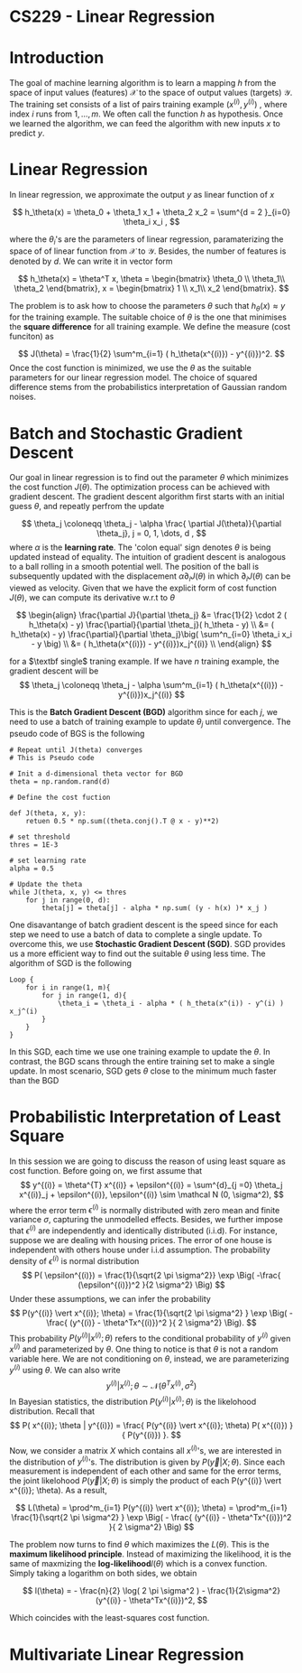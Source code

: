 # CS229 - Linear Regression 

# Introduction 
The goal of machine learning algorithm is to learn a mapping $h$ from the space of input values (features) $\mathcal X$ to the space of output values (targets) $\mathcal Y$. The training set consists of a list of pairs training example $(x^{(i)}, y^{(i)})$ , where index $i$ runs from $1,\dots, m$. We often call the function $h$ as hypothesis. Once we learned the algorithm, we can feed the algorithm with new inputs $x$ to predict $y$. 


# Linear Regression 
In linear regression, we approximate the output $y$ as linear function of $x$ 

$$
h_\theta(x) = \theta_0 + \theta_1 x_1 + \theta_2 x_2 = \sum^{d = 2 }_{i=0} \theta_i x_i ,
$$

where the $\theta_i$'s are the parameters of linear regression, paramaterizing the space of of linear function from $\mathcal X$ to $\mathcal Y$. Besides, the number of features is denoted by $d$. We can write it in vector form 

$$
h_\theta(x) = \theta^T x, 
\theta = 
\begin{bmatrix}
\theta_0 \\
\theta_1\\
\theta_2 
\end{bmatrix}, 
x = 
\begin{bmatrix}
1 \\
x_1\\
x_2 
\end{bmatrix}.
$$

The problem is to ask how to choose the parameters $\theta$ such that $h_\theta(x) \approx y$ for the training example. The suitable choice of $\theta$ is the one that minimises the $\textbf{square difference}$ for all training example. We define the measure (cost funciton) as

$$
J(\theta) = \frac{1}{2} \sum^m_{i=1} ( h_\theta(x^{(i)}) - y^{(i)})^2.
$$
Once the cost function is minimized, we use the $\theta$ as the suitable parameters for our linear regression model. The choice of squared difference stems from the probabilistics interpretation of Gaussian random noises.


# Batch and Stochastic Gradient Descent
Our goal in linear regression is to find out the parameter $\theta$ which minimizes the cost function $J(\theta)$. The optimization process can be achieved with gradient descent. The gradient descent algorithm first starts with an initial guess $\theta$, and repeatly perfrom the update 

$$
\theta_j \coloneqq \theta_j  - \alpha \frac{ \partial J(\theta)}{\partial \theta_j}, j = 0, 1, \dots, d ,
$$
where $\alpha$ is the $\textbf{learning rate}$. The 'colon equal' sign denotes $\theta$ is being updated instead of equality. The intuition of gradient descent is analogous to a ball rolling in a smooth potential well. The position of the ball is subsequently updated with the displacement $\alpha \partial_{i} J(\theta)$ in which $\partial_i J(\theta)$ can be viewed as velocity. Given that we have the explicit form of cost function $J(\theta)$, we can compute its derivative w.r.t to $\theta$ 

$$
\begin{align}
\frac{\partial J}{\partial \theta_j} &= \frac{1}{2} \cdot 2  ( h_\theta(x) - y)  \frac{\partial}{\partial \theta_j}(  h_\theta - y) \\ 
&= ( h_\theta(x) - y) \frac{\partial}{\partial \theta_j}\big( \sum^n_{i=0} \theta_i x_i - y \big) \\ 
&= ( h_\theta(x^{(i)}) - y^{(i)})x_j^{(i)} \\ 
\end{align}
$$

for a $\textbf single$ traning example. If we have $n$ training example, the gradient descent will be 
$$
\theta_j \coloneqq \theta_j - \alpha \sum^m_{i=1} ( h_\theta(x^{(i)}) - y^{(i)})x_j^{(i)}
$$

This is the $\textbf{Batch Gradient Descent (BGD)}$ algorithm since for each $j$, we need to use a batch of training example to update $\theta_j$ until convergence. The pseudo code of BGS is the following 

```
# Repeat until J(theta) converges
# This is Pseudo code

# Init a d-dimensional theta vector for BGD
theta = np.random.rand(d)

# Define the cost fuction 

def J(theta, x, y): 
    retuen 0.5 * np.sum((theta.conj().T @ x - y)**2)

# set threshold 
thres = 1E-3

# set learning rate 
alpha = 0.5 

# Update the theta 
while J(theta, x, y) <= thres 
    for j in range(0, d): 
        theta[j] = theta[j] - alpha * np.sum( (y - h(x) )* x_j )
```

One disavantange of batch gradient descent is the speed since for each step we need to use a batch of data to complete a single update. To overcome this, we use $\textbf{Stochastic Gradient Descent (SGD)}$. SGD provides us a more efficient way to find out the suitable $\theta$ using less time. The algorithm of SGD is the following 

```
Loop { 
    for i in range(1, m){ 
        for j in range(1, d){ 
            \theta_i = \theta_i - alpha * ( h_theta(x^(i)) - y^(i) ) x_j^(i)
        }
    }
}
```
In this SGD, each time we use one training example to update the $\theta$. In contrast, the BGD scans through the entire training set to make a single update. In most scenario, SGD gets $\theta$ close to the minimum much faster than the BGD 

# Probabilistic Interpretation of Least Square
In this session we are going to discuss the reason of using least square as cost function. Before going on, we first assume that 
$$
y^{(i)} = \theta^{T} x^{(i)} + \epsilon^{(i)} = \sum^{d}_{j =0} \theta_j x^{(i)}_j + \epsilon^{(i)}, \epsilon^{(i)} \sim \mathcal N (0, \sigma^2),
$$
where the error term $\epsilon^{(i)}$ is normally distributed with zero mean and finite variance $\sigma$, capturing the unmodelled effects. Besides, we further impose that $\epsilon^{(i)}$ are independently and identically distributed (i.i.d). For instance, suppose we are dealing with housing prices. The error of one house is independent with others house under i.i.d assumption. The probability density of $\epsilon^{(i)}$ is normal distribution 
$$
P( \epsilon^{(i)}) = \frac{1}{\sqrt{2 \pi \sigma^2}} \exp \Big( -\frac{ (\epsilon^{(i)})^2 }{2 \sigma^2} \Big)
$$ 
Under these assumptions, we can infer the probability 
$$
P(y^{(i)} \vert x^{(i)}; \theta) = \frac{1}{\sqrt{2 \pi \sigma^2} } \exp \Big(  - \frac{ (y^{(i)} - \theta^Tx^{(i)})^2 }{ 2 \sigma^2}      \Big).
$$
This probability $P(y^{(i)} \vert x^{(i)}; \theta)$ refers to the conditional probability of $y^{(i)}$ given $x^{(i)}$ and parameterized by $\theta$. One thing to notice is that $\theta$ is not a random variable here. We are not conditioning on $\theta$, instead, we are parameterizing $y^{(i)}$ using $\theta$. We can also write 
$$
y^{(i)} \vert x^{(i)}; \theta \sim \mathcal N( \theta^T x^{(i)}, \sigma^2)
$$
In Bayesian statistics, the distribution $P(y^{(i)} \vert x^{(i)}; \theta)$ is the likelohood distribution. Recall that 
$$
P( x^{(i)}; \theta | y^{(i)}) = \frac{ P(y^{(i)} \vert x^{(i)}; \theta) P( x^{(i)}) }{ P(y^{(i)}) }.
$$
Now, we consider a matrix $X$ which contains all $x^{(i)}$'s, we are interested in the distribution of $y^{(i)}$'s. The distribution is given by $P( \vec y \vert X; \theta)$. Since each measurement is independent of each other and same for the error terms, the joint likelohood $P( \vec y \vert X; \theta)$ is simply the product of each P(y^{(i)} \vert x^{(i)}; \theta). As a result, 

$$
L(\theta)  = \prod^m_{i=1} P(y^{(i)} \vert x^{(i)}; \theta) = \prod^m_{i=1} \frac{1}{\sqrt{2 \pi \sigma^2} } \exp \Big(  - \frac{ (y^{(i)} - \theta^Tx^{(i)})^2 }{ 2 \sigma^2}      \Big)
$$

The problem now turns to find $\theta$ which maximizes the $L(\theta)$. This is the $\textbf{maximum likelihood principle}$. Instead of maximizing the likelihood, it is the same of maxmizing the $\textbf{log-likelihood} l(\theta)$ which is a convex function. Simply taking a logarithm on both sides, we obtain 

$$
l(\theta) = -  \frac{n}{2} \log( 2 \pi \sigma^2 )  -  \frac{1}{2\sigma^2} (y^{(i)} - \theta^Tx^{(i)})^2, 
$$

Which coincides with the least-squares cost function. 


# Multivariate Linear Regression

